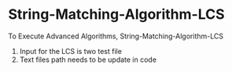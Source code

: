 # String-Matching-Algorithm-LCS
To Execute Advanced Algorithms, String-Matching-Algorithm-LCS

1. Input for the LCS is two test file
2. Text files path needs to be update in code 
 
